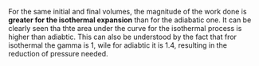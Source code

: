 
For the same initial and final volumes, the magnitude of the work done is **greater for the isothermal expansion** than for the adiabatic one. 
It can be clearly seen tha thte area under the curve for the isothermal process is higher than adiabtic. This can also be understood by the fact that fror isothermal the gamma is 1, wile for adiabtic it is 1.4, resulting in the reduction of pressure needed.